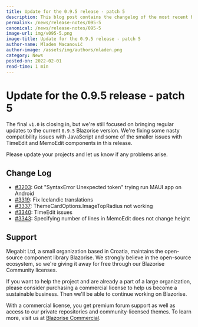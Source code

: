```yaml
---
title: Update for the 0.9.5 release - patch 5
description: This blog post contains the changelog of the most recent bug fixes included in the Blazorise v0.9.5.5 release.
permalink: /news/release-notes/095-5
canonical: /news/release-notes/095-5
image-url: img/v095-5.png
image-title: Update for the 0.9.5 release - patch 5
author-name: Mladen Macanović
author-image: /assets/img/authors/mladen.png
category: News
posted-on: 2022-02-01
read-time: 1 min
---
```


# Update for the 0.9.5 release - patch 5

The final `v1.0` is closing in, but we're still focused on bringing regular updates to the current `0.9.5` Blazorise version. We're fixing some nasty compatibility issues with JavaScript and some of the smaller issues with TimeEdit and MemoEdit components in this release.

Please update your projects and let us know if any problems arise.

## Change Log

- [#3203](https://github.com/Megabit/Blazorise/issues/3203): Got "SyntaxError Unexpected token" trying run MAUI app on Android
- [#3319](https://github.com/Megabit/Blazorise/issues/3319): Fix Icelandic translations
- [#3337](https://github.com/Megabit/Blazorise/issues/3337): ThemeCardOptions.ImageTopRadius not working
- [#3340](https://github.com/Megabit/Blazorise/issues/3340): TimeEdit issues
- [#3343](https://github.com/Megabit/Blazorise/issues/3343): Specifying number of lines in MemoEdit does not change height

## Support

Megabit Ltd, a small organization based in Croatia, maintains the open-source component library Blazorise. We strongly believe in the open-source ecosystem, so we're giving it away for free through our Blazorise Community licenses.

If you want to help the project and are already a part of a large organization, please consider purchasing a commercial license to help us become a sustainable business. Then we'll be able to continue working on Blazorise.

With a commercial license, you get premium forum support as well as access to our private repositories and community-licensed themes. To learn more, visit us at [Blazorise Commercial](commercial).
